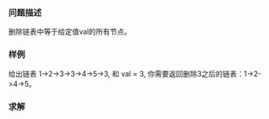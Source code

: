 ### 问题描述

删除链表中等于给定值val的所有节点。

### 样例

给出链表 1->2->3->3->4->5->3, 和 val = 3,
你需要返回删除3之后的链表：1->2->4->5。

### 求解
